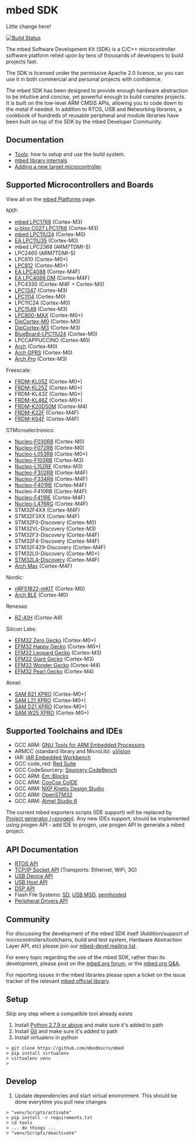 mbed SDK
========

Little change here!

[![Build Status](https://travis-ci.org/mbedmicro/mbed.png)](https://travis-ci.org/mbedmicro/mbed/builds)

The mbed Software Development Kit (SDK) is a C/C++ microcontroller software platform relied upon by tens of thousands of
developers to build projects fast.

The SDK is licensed under the permissive Apache 2.0 licence, so you can use it in both commercial and personal projects
with confidence.

The mbed SDK has been designed to provide enough hardware abstraction to be intuitive and concise, yet powerful enough
to build complex projects. It is built on the low-level ARM CMSIS APIs, allowing you to code down to the metal if needed.
In addition to RTOS, USB and Networking libraries, a cookbook of hundreds of reusable peripheral and module libraries
have been built on top of the SDK by the mbed Developer Community.

Documentation
-------------
* [Tools](http://developer.mbed.org/handbook/mbed-tools): how to setup and use the build system.
* [mbed library internals](http://developer.mbed.org/handbook/mbed-library-internals)
* [Adding a new target microcontroller](http://developer.mbed.org/handbook/mbed-SDK-porting)

Supported Microcontrollers and Boards
-------------------------------------
View all on the [mbed Platforms](https://developer.mbed.org/platforms/) page.

NXP:
* [mbed LPC1768](http://developer.mbed.org/platforms/mbed-LPC1768/) (Cortex-M3)
* [u-blox C027 LPC1768](http://developer.mbed.org/platforms/u-blox-C027/) (Cortex-M3)
* [mbed LPC11U24](http://developer.mbed.org/platforms/mbed-LPC11U24/) (Cortex-M0)
* [EA LPC11U35](http://developer.mbed.org/platforms/EA-LPC11U35/) (Cortex-M0)
* mbed LPC2368 (ARM7TDMI-S)
* LPC2460 (ARM7TDMI-S)
* LPC810 (Cortex-M0+)
* [LPC812](http://developer.mbed.org/platforms/NXP-LPC800-MAX/) (Cortex-M0+)
* [EA LPC4088](http://developer.mbed.org/platforms/EA-LPC4088/) (Cortex-M4F)
* [EA LPC4088 DM](http://developer.mbed.org/platforms/EA-LPC4088-Display-Module/) (Cortex-M4F)
* LPC4330 (Cortex-M4F + Cortex-M0)
* [LPC1347](http://developer.mbed.org/platforms/DipCortex-M3/) (Cortex-M3)
* [LPC1114](http://developer.mbed.org/platforms/LPC1114FN28/) (Cortex-M0)
* LPC11C24 (Cortex-M0)
* [LPC1549](https://developer.mbed.org/platforms/LPCXpresso1549/) (Cortex-M3)
* [LPC800-MAX](https://developer.mbed.org/platforms/NXP-LPC800-MAX/) (Cortex-M0+)
* [DipCortex-M0](https://developer.mbed.org/platforms/DipCortex-M0/) (Cortex-M0)
* [DipCortex-M3](https://developer.mbed.org/platforms/DipCortex-M3/) (Cortex-M3)
* [BlueBoard-LPC11U24](https://developer.mbed.org/platforms/BlueBoard-LPC11U24/) (Cortex-M0)
* LPCCAPPUCCINO (Cortex-M0)
* [Arch](https://developer.mbed.org/platforms/Seeeduino-Arch/) (Cortex-M0)
* [Arch GPRS](https://developer.mbed.org/platforms/Seeed-Arch-GPRS/) (Cortex-M0)
* [Arch Pro](https://developer.mbed.org/platforms/Seeeduino-Arch-Pro/) (Cortex-M3)

Freescale:
* [FRDM-KL05Z](https://developer.mbed.org/platforms/FRDM-KL05Z/) (Cortex-M0+)
* [FRDM-KL25Z](http://developer.mbed.org/platforms/KL25Z/) (Cortex-M0+)
* FRDM-KL43Z (Cortex-M0+)
* [FRDM-KL46Z](https://developer.mbed.org/platforms/FRDM-KL46Z/) (Cortex-M0+)
* [FRDM-K20D50M](https://developer.mbed.org/platforms/FRDM-K20D50M/) (Cortex-M4)
* [FRDM-K22F](https://developer.mbed.org/platforms/FRDM-K22F/) (Cortex-M4F)
* [FRDM-K64F](https://developer.mbed.org/platforms/FRDM-K64F/) (Cortex-M4F)

STMicroelectronics:
* [Nucleo-F030R8](https://developer.mbed.org/platforms/ST-Nucleo-F030R8/) (Cortex-M0)
* [Nucleo-F072RB](https://developer.mbed.org/platforms/ST-Nucleo-F072RB/) (Cortex-M0)
* [Nucleo-L053R8](https://developer.mbed.org/platforms/ST-Nucleo-L053R8/) (Cortex-M0+)
* [Nucleo-F103RB](https://developer.mbed.org/platforms/ST-Nucleo-F103RB/) (Cortex-M3)
* [Nucleo-L152RE](https://developer.mbed.org/platforms/ST-Nucleo-L152RE/) (Cortex-M3)
* [Nucleo-F302R8](https://developer.mbed.org/platforms/ST-Nucleo-F302R8/) (Cortex-M4F)
* [Nucleo-F334R8](https://developer.mbed.org/platforms/ST-Nucleo-F334R8/) (Cortex-M4F)
* [Nucleo-F401RE](https://developer.mbed.org/platforms/ST-Nucleo-F401RE/) (Cortex-M4F)
* Nucleo-F410RB (Cortex-M4F)
* [Nucleo-F411RE](https://developer.mbed.org/platforms/ST-Nucleo-F411RE/) (Cortex-M4F)
* [Nucleo-L476RG](https://developer.mbed.org/platforms/ST-Nucleo-L476RG/) (Cortex-M4F)
* STM32F4XX (Cortex-M4F)
* STM32F3XX (Cortex-M4F)
* STM32F0-Discovery (Cortex-M0)
* STM32VL-Discovery (Cortex-M3)
* STM32F3-Discovery (Cortex-M4F)
* STM32F4-Discovery (Cortex-M4F)
* STM32F429-Discovery (Cortex-M4F)
* STM32L0-Discovery (Cortex-M0+)
* [STM32L4-Discovery](https://developer.mbed.org/platforms/ST-Discovery-L476VG/) (Cortex-M4F)
* [Arch Max](https://developer.mbed.org/platforms/Seeed-Arch-Max/) (Cortex-M4F)


Nordic:
* [nRF51822-mKIT](https://developer.mbed.org/platforms/Nordic-nRF51822/) (Cortex-M0)
* [Arch BLE](https://developer.mbed.org/platforms/Seeed-Arch-BLE/) (Cortex-M0)

Renesas:
* [RZ-A1H](http://developer.mbed.org/platforms/Renesas-GR-PEACH/) (Cortex-A9)

Silicon Labs:
* [EFM32 Zero Gecko](https://developer.mbed.org/platforms/EFM32-Zero-Gecko/) (Cortex-M0+)
* [EFM32 Happy Gecko](https://developer.mbed.org/platforms/EFM32-Happy-Gecko/) (Cortex-M0+)
* [EFM32 Leopard Gecko](https://developer.mbed.org/platforms/EFM32-Leopard-Gecko/) (Cortex-M3)
* [EFM32 Giant Gecko](https://developer.mbed.org/platforms/EFM32-Giant-Gecko/) (Cortex-M3)
* [EFM32 Wonder Gecko](https://developer.mbed.org/platforms/EFM32-Wonder-Gecko/) (Cortex-M4)
* [EFM32 Pearl Gecko](https://developer.mbed.org/platforms/EFM32-Pearl-Gecko/) (Cortex-M4)

Atmel:
* [SAM R21 XPRO](https://developer.mbed.org/platforms/SAMR21-XPRO/) (Cortex-M0+)
* [SAM L21 XPRO](https://developer.mbed.org/platforms/SAML21-XPRO/) (Cortex-M0+)
* [SAM D21 XPRO](https://developer.mbed.org/platforms/SAMD21-XPRO/) (Cortex-M0+)
* [SAM W25 XPRO](https://developer.mbed.org/platforms/SAMW25-XPRO/) (Cortex-M0+)

Supported Toolchains and IDEs
-----------------------------
* GCC ARM: [GNU Tools for ARM Embedded Processors](https://launchpad.net/gcc-arm-embedded/+milestone/4.9-2015-q3-update)
* ARMCC (standard library and MicroLib): [uVision](http://www.keil.com/uvision/)
* IAR: [IAR Embedded Workbench](http://www.iar.com/en/Products/IAR-Embedded-Workbench/ARM/)
* GCC code_red: [Red Suite](http://www.code-red-tech.com/)
* GCC CodeSourcery: [Sourcery CodeBench](http://www.mentor.com/embedded-software/codesourcery)
* GCC ARM: [Em::Blocks](http://www.emblocks.org/web/)
* GCC ARM: [CooCox CoIDE](http://www.coocox.org/)
* GCC ARM: [NXP Knetis Design Studio](http://www.nxp.com/products/software-and-tools/run-time-software/kinetis-software-and-tools/ides-for-kinetis-mcus/kinetis-design-studio-integrated-development-environment-ide:KDS_IDE)
* GCC ARM: [OpenSTM32](http://www.openstm32.org)
* GCC ARM: [Atmel Studio 6](http://www.atmel.com/Microsite/atmel-studio)

The current mbed exporters scripts (IDE support) will be replaced by [Project generator (=progen)](https://github.com/project-generator/project_generator). Any new IDEs support, should be implemented using progen API - add IDE to progen, use progen API to generate a mbed project.

API Documentation
-----------------
* [RTOS API](http://developer.mbed.org/handbook/RTOS)
* [TCP/IP Socket API](http://developer.mbed.org/handbook/Socket) (Transports: Ethernet, WiFi, 3G)
* [USB Device API](http://developer.mbed.org/handbook/USBDevice)
* [USB Host API](http://developer.mbed.org/handbook/USBHost)
* [DSP API](http://developer.mbed.org/users/mbed_official/code/mbed-dsp/docs/tip/)
* Flash File Systems: [SD](http://developer.mbed.org/handbook/SDFileSystem), [USB MSD](http://developer.mbed.org/handbook/USBHostMSD), [semihosted](http://developer.mbed.org/handbook/LocalFileSystem)
* [Peripheral Drivers API](http://developer.mbed.org/handbook/Homepage)

Community
---------
For discussing the development of the mbed SDK itself (Addition/support of microcontrollers/toolchains, build and test system, Hardware Abstraction Layer API, etc) please join our [mbed-devel mailing list](https://groups.google.com/forum/?fromgroups#!forum/mbed-devel).

For every topic regarding the use of the mbed SDK, rather than its development, please post on the [mbed.org forum](http://mbed.org/forum/), or the [mbed.org Q&A](http://mbed.org/questions/).

For reporting issues in the mbed libraries please open a ticket on the issue tracker of the relevant [mbed official library](http://mbed.org/users/mbed_official/code/).

Setup
-----
Skip any step where a compatible tool already exists

1. Install [Python 2.7.9 or above](https://www.python.org/downloads/) and make sure it's added to path
2. Install [Git](https://git-scm.com/downloads) and make sure it's added to path
3. Install virtualenv in python

```
> git clone https://github.com/mbedmicro/mbed
> pip install virtualenv
> virtualenv venv
> 
```

Develop
-------
1. Update dependencies and start virtual environment. This should be done everytime you pull new changes

```
> "venv/Scripts/activate"
> pip install -r requirements.txt
> cd tools
> ... do things ...
> "venv/Scripts/deactivate"
```
